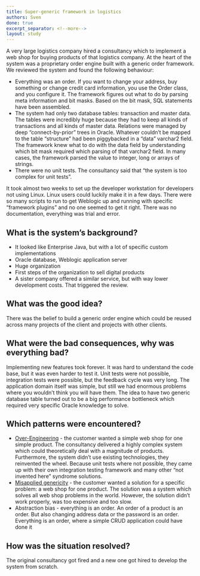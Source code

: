 ```yaml
---
title: Super-generic framework in logistics
authors: Sven
done: true
excerpt_separator: <!--more-->
layout: study
---
```

A very large logistics company hired a consultancy which to implement a web shop for buying products of that logistics company.<!--more--> At the heart of the system was a proprietary order engine built with a generic order framework. We reviewed the system and found the following behaviour:
* Everything was an order. If you want to change your address, buy something or change credit card information, you use the Order class, and you configure it. The framework figures out what to do by parsing meta information and bit masks. Based on the bit mask, SQL statements have been assembled.
* The system had only two database tables: transaction and master data. The tables were incredibly huge because they had to keep all kinds of transactions and all kinds of master data. Relations were managed by deep “connect-by-prior” trees in Oracle. Whatever couldn’t be mapped to the table “structure” had been piggybacked in a “data” varchar2 field. The framework knew what to do with the data field by understanding which bit mask required which parsing of that varchar2 field. In many cases, the framework parsed the value to integer, long or arrays of strings.
* There were no unit tests. The consultancy said that “the system is too complex for unit tests”.

It took almost two weeks to set up the developer workstation for developers not using Linux. Linux users could luckily make it in a few days. There were so many scripts to run to get Weblogic up and running with specific “framework plugins” and no one seemed to get it right. There was no documentation, everything was trial and error.

## What is the system’s background?
* It looked like Enterprise Java, but with a lot of specific custom implementations
* Oracle database, Weblogic application server
* Huge organization
* First steps of the organization to sell digital products
* A sister company offered a similar service, but with way lower development costs. That triggered the review.

## What was the good idea?
There was the belief to build a generic order engine which could be reused across many projects of the client and projects with other clients.

## What were the bad consequences, why was everything bad?
Implementing new features took forever. It was hard to understand the code base, but it was even harder to test it. Unit tests were not possible, integration tests were possible, but the feedback cycle was very long. The application domain itself was simple, but still we had enormous problems where you wouldn’t think you will have them. The idea to have two generic database table turned out to be a big performance bottleneck which required very specific Oracle knowledge to solve.

## Which patterns were encountered?
* [Over-Engineering](../patterns/over_engineering.html) - the customer wanted a simple web shop for one simple product. The consultancy delivered a highly complex system which could theoretically deal with a magnitude of products. Furthermore, the system didn’t use existing technologies, they reinvented the wheel. Because unit tests where not possible, they came up with their own integration testing framework and many other “not invented here” syndrome solutions.
* [Misapplied genericity](../patterns/misapplied_genericity.html) - the customer wanted a solution for a specific problem: a web shop for one product. The solution was a system which solves all web shop problems in the world. However, the solution didn’t work properly, was too expensive and too slow.
* Abstraction bias - everything is an order. An order of a product is an order. But also changing address data or the password is an order. Everything is an order, where a simple CRUD application could have done it

## How was the situation resolved?
The original consultancy got fired and a new one got hired to develop the system from scratch.
